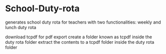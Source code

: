 # School-Duty-rota
generates school duty rota for teachers with two functionalities: weekly and lunch duty rota

download tcpdf for pdf export
create a folder known as tcpdf inside the duty rota folder
extract the contents to a tcpdf folder inside the duty rota folder
